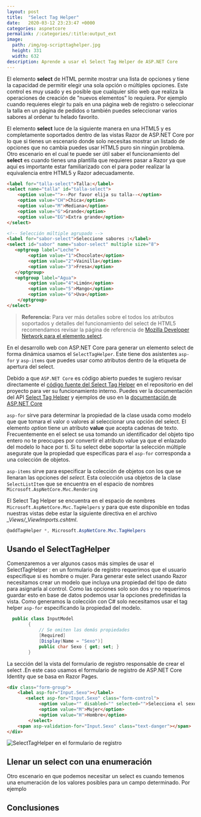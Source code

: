 ```yaml
---
layout: post
title:  "Select Tag Helper"
date:   2020-03-12 23:23:47 +0000
categories: aspnetcore
permalink: /:categories/:title:output_ext
image:
  path: /img/og-scripttaghelper.jpg
  height: 331
  width: 632
description: Aprende a usar el Select Tag Helper de ASP.NET Core
---
```


El elemento **select** de HTML permite mostrar una lista de opciones y tiene la capacidad de permitir elegir una sola opción o múltiples opciones. Este control es muy usado y es posible que cualquier sitio web que realiza la operaciones de creación de "nuevos elementos" lo requiera. Por ejemplo cuando requieres elegir tu país en una página web de registro o seleccionar la talla en un página de pedidos o también puedes seleccionar varios sabores al ordenar tu helado favorito.

El elemento **select** luce de la siguiente manera en una HTML5 y es completamente soportados dentro de las vistas Razor de ASP.NET Core por lo que si tienes un escenario donde solo necesitas mostrar un listado de opciones que no cambia  puedes usar HTML5 puro sin ningún problema. Otro escenario en el cual te puede ser útil saber el funcionamiento del **select** es cuando tienes una plantilla que requieres pasar a Razor ya que aquí es importante estar familiarizado con el para poder realizar la equivalencia entre HTML5 y Razor adecuadamente.

```html
<label for="talla-select">Talla:</label>
<select name="talla" id="talla-select">
    <option value="">--Por favor elija su talla--</option>
    <option value="CH">Chica</option>
    <option value="M">Mediana</option>
    <option value="G">Grande</option>
    <option value="EG">Extra grande</option>
</select>

<!-- Selección múltiple agrupado -->
<label for="sabor-select">Seleccione sabores :</label>
<select id="sabor" name="sabor-select" multiple size="8">
   <optgroup label="Leche">
        <option value="1">Chocolate</option>
        <option value="2">Vainilla</option>
        <option value="3">Fresa</option>
   </optgroup>
   <optgroup label="Agua">
        <option value="4">Limón</option>
        <option value="5">Mango</option>
        <option value="6">Uva</option>
    </optgroup>
</select>
```

> **Referencia:** Para ver más detalles sobre el todos los atributos soportados y detalles del funcionamiento del select de HTML5 recomendamos revisar la página de referencia de [Mozilla Developer Network  para el elemento select](https://developer.mozilla.org/es/docs/Web/HTML/Elemento/select).

En el desarrollo web con ASP.NET Core para generar un elemento select de forma dinámica usamos el `SelectTagHelper`. Este tiene dos asistentes `asp-for` y `asp-items` que puedes usar como atributos dentro de la etiqueta de apertura del select.

Debido a que  `ASP.NET Core` es código abierto puedes te sugiero revisar directamente el [código fuente del Select Tag Helper](https://github.com/dotnet/aspnetcore/blob/master/src/Mvc/Mvc.TagHelpers/src/SelectTagHelper.cs) en el repositorio en del proyecto para ver su funcionamiento interno. Puedes ver la documentación del API [Select Tag Helper](https://docs.microsoft.com/en-us/dotnet/api/microsoft.aspnetcore.mvc.taghelpers.selecttaghelper?view=aspnetcore-3.1) y ejemplos de uso en la [documentación de ASP.NET Core]()

`asp-for` sirve para determinar la propiedad de la clase usada como modelo que que tomara el valor o valores al seleccionar una opción del select. El elemento *option* tiene un atributo **value** que acepta cadenas de texto. Frecuentemente en el select se usa tomando un identificador del objeto tipo entero no te preocupes por convertir el atributo value ya que el enlazado del modelo lo hace por ti. Si tu select debe soportar la selección múltiple asegurate que la propiedad que especificas para el `asp-for` corresponda a una colección de objetos.

`asp-items` sirve para especificar la colección de objetos con los que se llenaran las opciones del _select_. Esta colección usa objetos de la clase `SelectListItem` que se encuentra en el espacio de nombres `Microsoft.AspNetCore.Mvc.Rendering`

El Select Tag Helper se encuentra en el espacio de nombres `Microsoft.AspNetCore.Mvc.TagHelpers` y para que este disponible en todas nuestras vistas debe estar la siguiente directiva en el archivo *_Views/_ViewImports.cshtml*.

 ```csharp
 @addTagHelper *, Microsoft.AspNetCore.Mvc.TagHelpers
 ```

## Usando el SelectTagHelper

Comenzaremos a ver algunos casos más simples de usar el SelectTagHelper : en un formulario de registro requerimos que el usuario especifique si es hombre o mujer.
Para generar este select usando Razor necesitamos crear un modelo que incluya una propiedad del tipo de dato para asignarla al control. Como las opciones solo son dos y no requerimos guardar esto en base de datos podemos usar la opciones predefinidas la vista. Como generamos la colección con C# solo necesitamos usar el tag helper `asp-for` especificando la propiedad del modelo.

```cs
  public class InputModel
        {
            // Se omiten las demás propiedades
            [Required]
            [Display(Name = "Sexo")]
            public char Sexo { get; set; }
        }

```

La sección del la vista del formulario de registro responsable de crear el select .En este caso usamos el formulario de registro de ASP.NET Core Identity que se basa en Razor Pages.

```html
<div class="form-group">
    <label asp-for="Input.Sexo"></label>
       <select asp-for="Input.Sexo" class="form-control">
            <option value="" disabled="" selected="">Selecciona el sexo</option>
            <option value="M">Mujer</option>
            <option value="H">Hombre</option>
        </select>
    <span asp-validation-for="Input.Sexo" class="text-danger"></span>
</div>
```

<img data-src="/img/simple-select.PNG" class="lazyload"  alt="SelectTagHelper en el formulario de registro">

## Llenar un select con una enumeración

Otro escenario en que podemos necesitar un select es cuando temenos una enumeración de los valores posibles para un campo determinado. Por ejemplo

## Conclusiones
